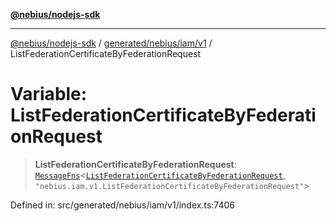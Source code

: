 [**@nebius/nodejs-sdk**](../../../../../README.md)

***

[@nebius/nodejs-sdk](../../../../../README.md) / [generated/nebius/iam/v1](../README.md) / ListFederationCertificateByFederationRequest

# Variable: ListFederationCertificateByFederationRequest

> **ListFederationCertificateByFederationRequest**: [`MessageFns`](../../../../../runtime/protos/core/interfaces/MessageFns.md)\<[`ListFederationCertificateByFederationRequest`](../interfaces/ListFederationCertificateByFederationRequest.md), `"nebius.iam.v1.ListFederationCertificateByFederationRequest"`\>

Defined in: src/generated/nebius/iam/v1/index.ts:7406
